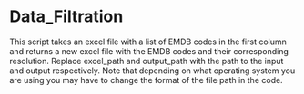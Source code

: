 # Data_Filtration

This script takes an excel file with a list of EMDB codes in the first column and returns a new excel file with the EMDB codes and their corresponding resolution. Replace excel_path and output_path with the path to the input and output respectively. Note that depending on what operating system you are using you may have to change the format of the file path in the code.
